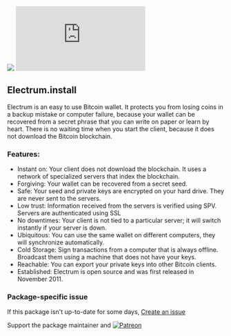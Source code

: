 [![](https://img.shields.io/chocolatey/v/electrum?color=green&label=electrum.install)](https://chocolatey.org/packages/electrum.install) [![](https://img.shields.io/chocolatey/dt/electrum.install)](https://chocolatey.org/packages/electrum.install)

## Electrum.install
Electrum is an easy to use Bitcoin wallet. It protects you from losing coins in a backup 
mistake or computer failure, because your wallet can be recovered from a secret phrase that 
you can write on paper or learn by heart. There is no waiting time when you start the client, 
because it does not download the Bitcoin blockchain.

### Features:
* Instant on: Your client does not download the blockchain. It uses a network of specialized servers that index the blockchain.
* Forgiving: Your wallet can be recovered from a secret seed.
* Safe: Your seed and private keys are encrypted on your hard drive. They are never sent to the servers.
* Low trust: Information received from the servers is verified using SPV. Servers are authenticated using SSL
* No downtimes: Your client is not tied to a particular server; it will switch instantly if your server is down.
* Ubiquitous: You can use the same wallet on different computers, they will synchronize automatically.
* Cold Storage: Sign transactions from a computer that is always offline. Broadcast them using a machine that does not have your keys.
* Reachable: You can export your private keys into other Bitcoin clients.
* Established: Electrum is open source and was first released in November 2011.

### Package-specific issue
If this package isn't up-to-date for some days, [Create an issue](https://github.com/tunisiano187/Chocolatey-packages/issues/new/choose)

Support the package maintainer and [![Patreon](https://cdn.jsdelivr.net/gh/tunisiano187/Chocolatey-packages@d15c4e19c709e7148588d4523ffc6dd3cd3c7e5e/icons/patreon.png)](https://www.patreon.com/tunisiano)

